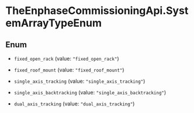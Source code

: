 # TheEnphaseCommissioningApi.SystemArrayTypeEnum

## Enum


* `fixed_open_rack` (value: `"fixed_open_rack"`)

* `fixed_roof_mount` (value: `"fixed_roof_mount"`)

* `single_axis_tracking` (value: `"single_axis_tracking"`)

* `single_axis_backtracking` (value: `"single_axis_backtracking"`)

* `dual_axis_tracking` (value: `"dual_axis_tracking"`)


